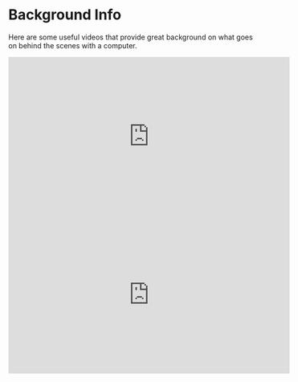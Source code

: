 # Background Info

Here are some useful videos that provide great background on what goes on behind the scenes with a computer.

<iframe width="560" height="315" src="https://www.youtube.com/embed/mCq8-xTH7jA" frameborder="0" allow="accelerometer; autoplay; encrypted-media; gyroscope; picture-in-picture" allowfullscreen></iframe>

<iframe width="560" height="315" src="https://www.youtube.com/embed/LN0ucKNX0hc" frameborder="0" allow="accelerometer; autoplay; encrypted-media; gyroscope; picture-in-picture" allowfullscreen></iframe>

